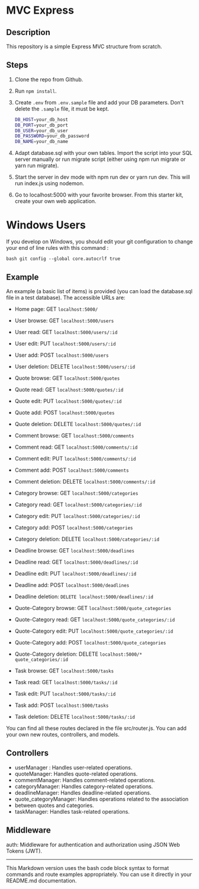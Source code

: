 # MVC Express

## Description
This repository is a simple Express MVC structure from scratch.

## Steps
1. Clone the repo from Github.
2. Run `npm install`.
3. Create `.env` from `.env.sample` file and add your DB parameters. Don't delete the `.sample` file, it must be kept.
   ```bash
   DB_HOST=your_db_host
   DB_PORT=your_db_port
   DB_USER=your_db_user
   DB_PASSWORD=your_db_password
   DB_NAME=your_db_name

4. Adapt database.sql with your own tables. Import the script into your SQL server manually or run migrate script (either using npm run migrate or yarn run migrate).

5. Start the server in dev mode with npm run dev or yarn run dev. This will run index.js using nodemon.

6. Go to localhost:5000 with your favorite browser.
From this starter kit, create your own web application.

# Windows Users
If you develop on Windows, you should edit your git configuration to change your end of line rules with this command :

```bash git config --global core.autocrlf true```

## Example
An example (a basic list of items) is provided (you can load the database.sql file in a test database). The accessible URLs are:

* Home page: GET `localhost:5000/`

* User browse: GET `localhost:5000/users`
 
* User read: GET `localhost:5000/users/:id`

* User edit: PUT `localhost:5000/users/:id`

* User add: POST `localhost:5000/users`
 
* User deletion: DELETE `localhost:5000/users/:id`
 
* Quote browse: GET `localhost:5000/quotes`

* Quote read: GET `localhost:5000/quotes/:id`

* Quote edit: PUT `localhost:5000/quotes/:id`

* Quote add: POST `localhost:5000/quotes`

* Quote deletion: DELETE `localhost:5000/quotes/:id`

* Comment browse: GET `localhost:5000/comments`

* Comment read: GET `localhost:5000/comments/:id`

* Comment edit: PUT `localhost:5000/comments/:id`

* Comment add: POST `localhost:5000/comments`

* Comment deletion: DELETE `localhost:5000/comments/:id`

* Category browse: GET `localhost:5000/categories`

* Category read: GET `localhost:5000/categories/:id`
 
* Category edit: PUT `localhost:5000/categories/:id`

* Category add: POST `localhost:5000/categories`

* Category deletion: DELETE `localhost:5000/categories/:id`

* Deadline browse: GET `localhost:5000/deadlines`

* Deadline read: GET `localhost:5000/deadlines/:id`

* Deadline edit: PUT `localhost:5000/deadlines/:id`

* Deadline add: POST `localhost:5000/deadlines`

* Deadline deletion: `DELETE localhost:5000/deadlines/:id`

* Quote-Category browse: GET `localhost:5000/quote_categories`

* Quote-Category read: GET `localhost:5000/quote_categories/:id`

* Quote-Category edit: PUT `localhost:5000/quote_categories/:id`

* Quote-Category add: POST `localhost:5000/quote_categories`

* Quote-Category deletion: DELETE `localhost:5000/* quote_categories/:id`

* Task browse: GET `localhost:5000/tasks`

* Task read: GET `localhost:5000/tasks/:id`

* Task edit: PUT `localhost:5000/tasks/:id`

* Task add: POST `localhost:5000/tasks`

* Task deletion: DELETE `localhost:5000/tasks/:id`

You can find all these routes declared in the file src/router.js. You can add your own new routes, controllers, and models.

## Controllers
* userManager : Handles user-related operations.
* quoteManager: Handles quote-related operations.
* commentManager: Handles comment-related operations.
* categoryManager: Handles category-related operations.
* deadlineManager: Handles deadline-related operations.
* quote_categoryManager: Handles operations related to the   association 
* between quotes and categories.
* taskManager: Handles task-related operations.

## Middleware
auth: Middleware for authentication and authorization using JSON Web Tokens (JWT).

---
This Markdown version uses the bash code block syntax to format commands and route examples appropriately. You can use it directly in your README.md documentation.

